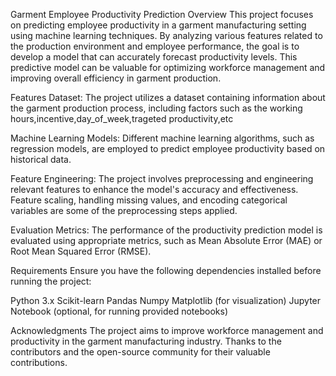 Garment Employee Productivity Prediction
Overview
This project focuses on predicting employee productivity in a garment manufacturing setting using machine learning techniques. By analyzing various features related to the production environment and employee performance, the goal is to develop a model that can accurately forecast productivity levels. This predictive model can be valuable for optimizing workforce management and improving overall efficiency in garment production.

Features
Dataset: The project utilizes a dataset containing information about the garment production process, including factors such as the working hours,incentive,day_of_week,trageted productivity,etc

Machine Learning Models: Different machine learning algorithms, such as regression models, are employed to predict employee productivity based on historical data.

Feature Engineering: The project involves preprocessing and engineering relevant features to enhance the model's accuracy and effectiveness. Feature scaling, handling missing values, and encoding categorical variables are some of the preprocessing steps applied.

Evaluation Metrics: The performance of the productivity prediction model is evaluated using appropriate metrics, such as Mean Absolute Error (MAE) or Root Mean Squared Error (RMSE).

Requirements
Ensure you have the following dependencies installed before running the project:

Python 3.x
Scikit-learn
Pandas
Numpy
Matplotlib (for visualization)
Jupyter Notebook (optional, for running provided notebooks)

Acknowledgments
The project aims to improve workforce management and productivity in the garment manufacturing industry.
Thanks to the contributors and the open-source community for their valuable contributions.
